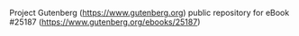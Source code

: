 Project Gutenberg (https://www.gutenberg.org) public repository for eBook #25187 (https://www.gutenberg.org/ebooks/25187)
